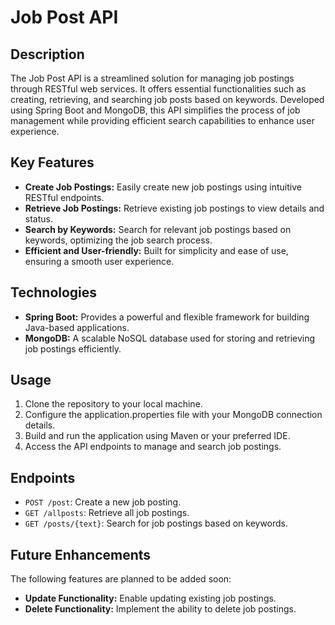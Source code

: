 # Job Post API

## Description
The Job Post API is a streamlined solution for managing job postings through RESTful web services. It offers essential functionalities such as creating, retrieving, and searching job posts based on keywords. Developed using Spring Boot and MongoDB, this API simplifies the process of job management while providing efficient search capabilities to enhance user experience.

## Key Features
- **Create Job Postings:** Easily create new job postings using intuitive RESTful endpoints.
- **Retrieve Job Postings:** Retrieve existing job postings to view details and status.
- **Search by Keywords:** Search for relevant job postings based on keywords, optimizing the job search process.
- **Efficient and User-friendly:** Built for simplicity and ease of use, ensuring a smooth user experience.

## Technologies
- **Spring Boot:** Provides a powerful and flexible framework for building Java-based applications.
- **MongoDB:** A scalable NoSQL database used for storing and retrieving job postings efficiently.

## Usage
1. Clone the repository to your local machine.
2. Configure the application.properties file with your MongoDB connection details.
3. Build and run the application using Maven or your preferred IDE.
4. Access the API endpoints to manage and search job postings.

## Endpoints
- `POST /post`: Create a new job posting.
- `GET /allposts`: Retrieve all job postings.
- `GET /posts/{text}`: Search for job postings based on keywords.

## Future Enhancements
The following features are planned to be added soon:
- **Update Functionality:** Enable updating existing job postings.
- **Delete Functionality:** Implement the ability to delete job postings.
